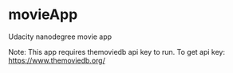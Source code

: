 # movieApp
Udacity nanodegree movie app

Note:
This app requires themoviedb api key to run.
To get api key: https://www.themoviedb.org/
